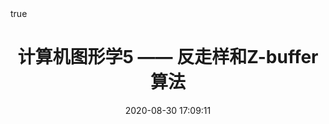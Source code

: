 ---
title: 计算机图形学5 —— 反走样和Z-buffer算法
tags: [计算机图形学, 反走样]
categories: [GAMES101]
index_img: /images/graphics5/graphics5_banner.jpg
date: 2020-08-30 17:09:11
math: true
---